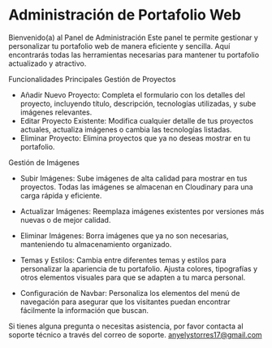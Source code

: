 # Administración de Portafolio Web

Bienvenido(a) al Panel de Administración
Este panel te permite gestionar y personalizar tu portafolio web de manera eficiente y sencilla. Aquí encontrarás todas las herramientas necesarias para mantener tu portafolio actualizado y atractivo.

Funcionalidades Principales
Gestión de Proyectos

- Añadir Nuevo Proyecto: Completa el formulario con los detalles del proyecto, incluyendo título, descripción, tecnologías utilizadas, y sube imágenes relevantes.
- Editar Proyecto Existente: Modifica cualquier detalle de tus proyectos actuales, actualiza imágenes o cambia las tecnologías listadas.
- Eliminar Proyecto: Elimina proyectos que ya no deseas mostrar en tu portafolio.

Gestión de Imágenes

- Subir Imágenes: Sube imágenes de alta calidad para mostrar en tus proyectos. Todas las imágenes se almacenan en Cloudinary para una carga rápida y eficiente.
- Actualizar Imágenes: Reemplaza imágenes existentes por versiones más nuevas o de mejor calidad.
- Eliminar Imágenes: Borra imágenes que ya no son necesarias, manteniendo tu almacenamiento organizado.


- Temas y Estilos: Cambia entre diferentes temas y estilos para personalizar la apariencia de tu portafolio. Ajusta colores, tipografías y otros elementos visuales para que se adapten a tu marca personal.
- Configuración de Navbar: Personaliza los elementos del menú de navegación para asegurar que los visitantes puedan encontrar fácilmente la información que buscan.

Si tienes alguna pregunta o necesitas asistencia, por favor contacta al soporte técnico a través del correo de soporte.
anyelystorres17@gmail.com
